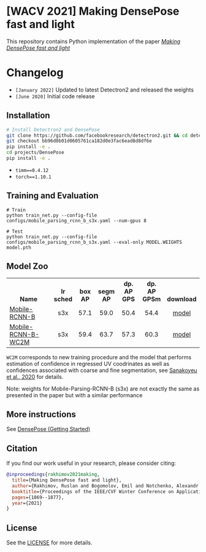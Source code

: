 # \[WACV 2021\] Making DensePose fast and light

This repository contains Python implementation of the paper [_Making DensePose fast and
light_](http://arxiv.org/abs/2006.15190)

# Changelog

- `[January 2022]` Updated to latest Detectron2 and released the weights
- `[June 2020]` Initial code release

## Installation

```bash
# Install Detectron2 and DensePose
git clone https://github.com/facebookresearch/detectron2.git && cd detectron2
git checkout bb96d0b01d0605761ca182d0e3fac6ead8d8df6e
pip install -e .
cd projects/DensePose
pip install -e .
```

* `timm==0.4.12`
* `torch==1.10.1`

## Training and Evaluation

```
# Train
python train_net.py --config-file configs/mobile_parsing_rcnn_b_s3x.yaml --num-gpus 8

# Test
python train_net.py --config-file configs/mobile_parsing_rcnn_b_s3x.yaml --eval-only MODEL.WEIGHTS model.pth
```

## <a name="ModelZoo"></a> Model Zoo

<table><tbody>
<!-- START TABLE -->
<!-- TABLE HEADER -->
<th valign="bottom">Name</th>
<th valign="bottom">lr<br/>sched</th>
<th valign="bottom">box<br/>AP</th>
<th valign="bottom">segm<br/>AP</th>
<th valign="bottom">dp. AP<br/>GPS</th>
<th valign="bottom">dp. AP<br/>GPSm</th>
<th valign="bottom">download</th>
<!-- TABLE BODY -->
<!-- ROW: Mobile-RCNN-B -->
<tr><td align="left"><a href="../configs/mobile_parsing_rcnn_b_s3x.yaml">Mobile-RCNN-B</a></td>
<td align="center">s3x</td>
<td align="center">57.1</td>
<td align="center">59.0</td>
<td align="center">50.4</td>
<td align="center">54.4</td>
<td align="center"><a href="https://drive.google.com/file/d/1yC5QBT0fYmMrI40RhrA3nB5Pa-F7XpFt/view?usp=sharing">model</a></td>
</tr>
<!-- ROW: Mobile-RCNN-B-WC2M -->
<tr><td align="left"><a href="../configs/mobile_parsing_rcnn_b_wc2m_s3x.yaml">Mobile-RCNN-B-WC2M</a></td>
<td align="center">s3x</td>
<td align="center">59.4</td>
<td align="center">63.7</td>
<td align="center">57.3</td>
<td align="center">60.3</td>
<td align="center"><a href="https://drive.google.com/file/d/1yEBH7ArbadycdSW-Yk1rM5Hl0v3HE7_V/view?usp=sharing">model</a></td>
</tr>
</tbody></table>

`WC2M` corresponds to new training procedure and the model that performs estimation of confidence in regressed UV
coodrinates as well as confidences associated with coarse and fine segmentation,
see [Sanakoyeu et al., 2020](https://arxiv.org/pdf/2003.00080.pdf) for details.

Note: weights for Mobile-Parsing-RCNN-B (s3x) are not exactly the same as presented in the paper but with a similar
performance

## More instructions

See [ DensePose (Getting Started) ](https://github.com/facebookresearch/detectron2/blob/bb96d0b01d0605761ca182d0e3fac6ead8d8df6e/projects/DensePose/doc/GETTING_STARTED.md)

## Citation

If you find our work useful in your research, please consider citing:

```BibTeX
@inproceedings{rakhimov2021making,
  title={Making DensePose fast and light},
  author={Rakhimov, Ruslan and Bogomolov, Emil and Notchenko, Alexandr and Mao, Fung and Artemov, Alexey and Zorin, Denis and Burnaev, Evgeny},
  booktitle={Proceedings of the IEEE/CVF Winter Conference on Applications of Computer Vision},
  pages={1869--1877},
  year={2021}
}
```

## License

See the [LICENSE](LICENSE) for more details.